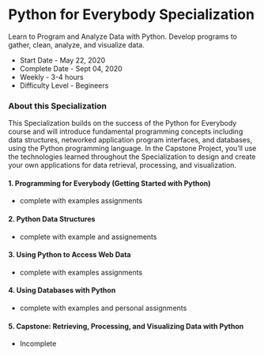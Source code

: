 # Python for Everybody Specialization
Learn to Program and Analyze Data with Python. Develop programs to gather, clean, analyze, and visualize data.

- Start Date - May 22, 2020
- Complete Date - Sept 04, 2020
- Weekly - 3-4 hours
- Difficulty Level - Begineers

### About this Specialization
This Specialization builds on the success of the Python for Everybody course and will introduce fundamental programming 
concepts including data structures, networked application program interfaces, and databases, using the Python programming language. 
In the Capstone Project, you’ll use the technologies learned throughout the Specialization to design and create your own applications 
for data retrieval, processing, and visualization.


#### 1. Programming for Everybody (Getting Started with Python)
- complete with examples assignments
#### 2. Python Data Structures
- complete with example and assignements
#### 3. Using Python to Access Web Data
- complete with examples assignments
#### 4. Using Databases with Python
- complete with examples and personal assignments
#### 5. Capstone: Retrieving, Processing, and Visualizing Data with Python
- Incomplete
